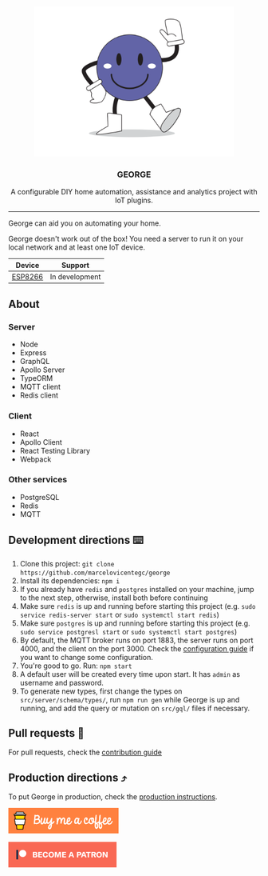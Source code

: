 <p align="center">
  <img alt="george logo" src="assets/george.png" height="300" />
  <h3 align="center">GEORGE</h3>
  <p align="center">A configurable DIY home automation, assistance and analytics project with IoT plugins.</p>
</p>

---

George can aid you on automating your home.

George doesn't work out of the box! You need a server to run it on your local network and at least one IoT device.

| Device                                                                | Support        |
| --------------------------------------------------------------------- | -------------- |
| [ESP8266](https://marcelovicentegc.github.io/george/docs/iot#esp8266) | In development |

## About

### Server

- Node
- Express
- GraphQL
- Apollo Server
- TypeORM
- MQTT client
- Redis client

### Client

- React
- Apollo Client
- React Testing Library
- Webpack

### Other services

- PostgreSQL
- Redis
- MQTT

## Development directions ⌨️

1. Clone this project: `git clone https://github.com/marcelovicentegc/george`
2. Install its dependencies: `npm i`
3. If you already have `redis` and `postgres` installed on your machine, jump to the next step, otherwise, install both before continuing
4. Make sure `redis` is up and running before starting this project (e.g. `sudo service redis-server start` or `sudo systemctl start redis`)
5. Make sure `postgres` is up and running before starting this project (e.g. `sudo service postgresl start` or `sudo systemctl start postgres`)
6. By default, the MQTT broker runs on port 1883, the server runs on port 4000, and the client on the port 3000. Check the [configuration guide](https://marcelovicentegc.github.io/george/docs/config) if you want to change some configuration.
7. You're good to go. Run: `npm start`
8. A default user will be created every time upon start. It has `admin` as username and password.
9. To generate new types, first change the types on `src/server/schema/types/`, run `npm run gen` while George is up and running, and add the query or mutation on `src/gql/` files if necessary.

## Pull requests 🌳

For pull requests, check the [contribution guide](https://marcelovicentegc.github.io/george/docs/contrib)

## Production directions ⤴️

To put George in production, check the [production instructions](https://marcelovicentegc.github.io/george/docs/setup).

<a href="https://www.buymeacoffee.com/YkwcZVO" target="_blank"><img src="./assets/buymeacoffee.png" alt="Buy Me A Coffee" height="51"></a>

[![Become a patron](./assets/patron.png)](https://www.patreon.com/bePatron?u=34051560)

